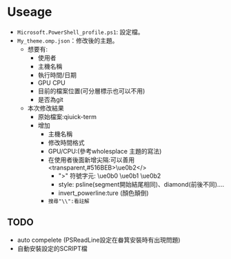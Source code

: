 

# Useage
- `Microsoft.PowerShell_profile.ps1`: 設定檔。
- `My_theme.omp.json`：修改後的主題。
    - 想要有:
        - 使用者
        - 主機名稱
        - 執行時間/日期
        - GPU CPU
        - 目前的檔案位置(可分層標示也可以不用)
        - 是否為git
    - 本次修改結果
        - 原始檔案:qiuick-term
        - 增加
            - 主機名稱
            - 修改時間格式
            - GPU/CPU:(參考wholesplace 主題的寫法)
            - 在使用者後面新增尖隔:可以善用<transparent,#516BEB>\ue0b2</>
                - ">" 符號字元: \ue0b0 \ue0b1 \ue0b2
                - style: psline(segment開始結尾相同)、diamond(前後不同)....
                - invert_powerline:ture (顏色顛倒)
            - `搜尋"\\":看註解`

## TODO
- auto compelete (PSReadLine設定在畚箕安裝時有出現問題)
- 自動安裝設定的SCRIPT檔
